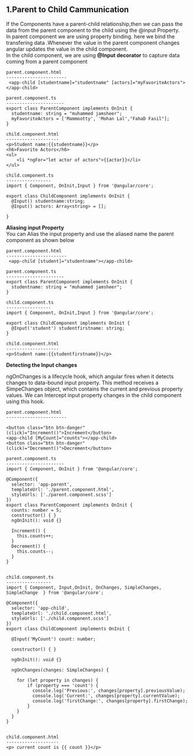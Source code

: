 1.Parent to Child Cammunication
----------------------------------
If the Components have a parent-child relationship,then we can pass the data from the parent component to the child using the @input Property.                
In parent component we are using property binding. here we bind the transfering data .Whenever the value in the parent component changes angular updates the value in the child component.                  
In the child component, we are using __@Input decorator__ to capture data coming from a parent component

```javscript
parent.component.html
-----------------------
 <app-child [studentname]="studentname" [actors]="myFavoriteActors"></app-child>

parent.component.ts
----------------------
export class ParentComponent implements OnInit {
  studentname: string = "muhammed jamsheer";
  myFavoriteActors = ['Mammootty', 'Mohan Lal',"FahaD Fasil"];
}

child.component.html
--------------------
<p>Student name:{{studentname}}</p>
<h6>Favorite Actors</h6>
<ul>
    <li *ngFor="let actor of actors">{{actor}}</li>
</ul>

child.component.ts
-----------------
import { Component, OnInit,Input } from '@angular/core';

export class ChildComponent implements OnInit {
  @Input() studentname:string;
  @Input() actors: Array<string> = [];

}
```

__Aliasing input Property__              
You can Alias the input property and use the aliased name the parent component as shown below

```javscript
parent.component.html
-----------------------
 <app-child [student]="studentname"></app-child>

parent.component.ts
----------------------
export class ParentComponent implements OnInit {
  studentname: string = "muhammed jamsheer";
}

child.component.ts
-----------------
import { Component, OnInit,Input } from '@angular/core';

export class ChildComponent implements OnInit {
  @Input('student') studentfirstname: string;
}

child.component.html
--------------------
<p>Student name:{{studentfirstname}}</p>
```

__Detecting the Input changes__   

ngOnChanges is a lifecycle hook, which angular fires when it detects changes to data-bound input property. 
This method receives a SimpeChanges object, which contains the current and previous property values.
We can Intercept input property changes in the child component using this hook.


```javscript
parent.component.html
-----------------------

<button class="btn btn-danger" (click)="Increment()">Increment</button>
<app-child [MyCount]="counts"></app-child>
<button class="btn btn-danger" (click)="Decrement()">Decrement</button>

parent.component.ts
----------------------
import { Component, OnInit } from '@angular/core';

@Component({
  selector: 'app-parent',
  templateUrl: './parent.component.html',
  styleUrls: ['./parent.component.scss']
})
export class ParentComponent implements OnInit {
  counts: number = 5;
  constructor() { }
  ngOnInit(): void {}
  
  Increment() {
    this.counts++;
  }
  Decrement() {
    this.counts--;
  }
}


child.component.ts
-----------------
import { Component, Input,OnInit, OnChanges, SimpleChanges, SimpleChange  } from '@angular/core';

@Component({
  selector: 'app-child',
  templateUrl: './child.component.html',
  styleUrls: ['./child.component.scss']
})
export class ChildComponent implements OnInit {

  @Input('MyCount') count: number;

  constructor() { }

  ngOnInit(): void {}

  ngOnChanges(changes: SimpleChanges) {
 
    for (let property in changes) {
        if (property === 'count') {
          console.log('Previous:', changes[property].previousValue);
          console.log('Current:', changes[property].currentValue);
          console.log('firstChange:', changes[property].firstChange);
        } 
    }
  }
}


child.component.html
--------------------
<p> current count is {{ count }}</p>
```



 
